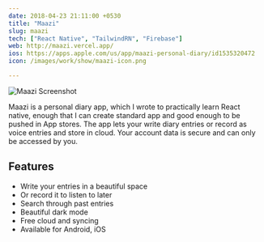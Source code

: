 ```yaml
---
date: 2018-04-23 21:11:00 +0530
title: "Maazi"
slug: maazi
tech: ["React Native", "TailwindRN", "Firebase"]
web: http://maazi.vercel.app/
ios: https://apps.apple.com/us/app/maazi-personal-diary/id1535320472
icon: /images/work/show/maazi-icon.png

---
```


![Maazi Screenshot](/images/work/show/maazi-app.png)

Maazi is a personal diary app, which I wrote to practically learn React native, enough that I can create standard app and good enough to be pushed in App stores. The app lets your write diary entries or record as voice entries and store in cloud. Your account data is secure and can only be accessed by you.

## Features

- Write your entries in a beautiful space
- Or record it to listen to later
- Search through past entries
- Beautiful dark mode
- Free cloud and syncing
- Available for Android, iOS